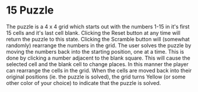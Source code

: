 # 15 Puzzle

The puzzle is a 4 x 4 grid which starts out with the numbers 1-15 in it's first 15
cells and it's last cell blank. Clicking the Reset button at any time will return the
puzzle to this state. Clicking the Scramble button will (somewhat randomly)
rearrange the numbers in the grid. The user solves the puzzle by moving the
numbers back into the starting position, one at a time. This is done by clicking a
number adjacent to the blank square. This will cause the selected cell and the
blank cell to change places. In this manner the player can rearrange the cells in
the grid. When the cells are moved back into their original positions (ie. the
puzzle is solved), the grid turns Yellow (or some other color of your choice) to
indicate that the puzzle is solved.
